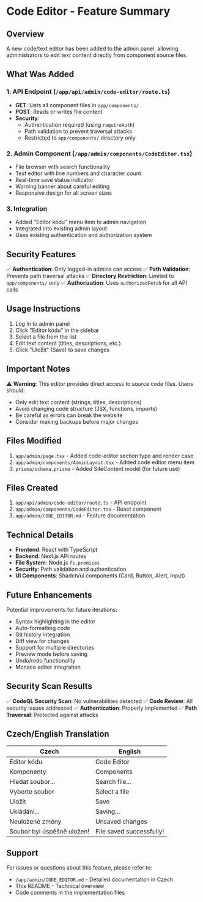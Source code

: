 # Code Editor - Feature Summary

## Overview
A new code/text editor has been added to the admin panel, allowing administrators to edit text content directly from component source files.

## What Was Added

### 1. API Endpoint (`/app/api/admin/code-editor/route.ts`)
- **GET**: Lists all component files in `app/components/`
- **POST**: Reads or writes file content
- **Security**: 
  - Authentication required (using `requireAuth`)
  - Path validation to prevent traversal attacks
  - Restricted to `app/components/` directory only

### 2. Admin Component (`/app/admin/components/CodeEditor.tsx`)
- File browser with search functionality
- Text editor with line numbers and character count
- Real-time save status indicator
- Warning banner about careful editing
- Responsive design for all screen sizes

### 3. Integration
- Added "Editor kódu" menu item to admin navigation
- Integrated into existing admin layout
- Uses existing authentication and authorization system

## Security Features

✅ **Authentication**: Only logged-in admins can access
✅ **Path Validation**: Prevents path traversal attacks
✅ **Directory Restriction**: Limited to `app/components/` only
✅ **Authorization**: Uses `authorizedFetch` for all API calls

## Usage Instructions

1. Log in to admin panel
2. Click "Editor kódu" in the sidebar
3. Select a file from the list
4. Edit text content (titles, descriptions, etc.)
5. Click "Uložit" (Save) to save changes

## Important Notes

⚠️ **Warning**: This editor provides direct access to source code files. Users should:
- Only edit text content (strings, titles, descriptions)
- Avoid changing code structure (JSX, functions, imports)
- Be careful as errors can break the website
- Consider making backups before major changes

## Files Modified

1. `app/admin/page.tsx` - Added code-editor section type and render case
2. `app/admin/components/AdminLayout.tsx` - Added code editor menu item
3. `prisma/schema.prisma` - Added SiteContent model (for future use)

## Files Created

1. `app/api/admin/code-editor/route.ts` - API endpoint
2. `app/admin/components/CodeEditor.tsx` - React component
3. `app/admin/CODE_EDITOR.md` - Feature documentation

## Technical Details

- **Frontend**: React with TypeScript
- **Backend**: Next.js API routes
- **File System**: Node.js `fs.promises`
- **Security**: Path validation and authentication
- **UI Components**: Shadcn/ui components (Card, Button, Alert, Input)

## Future Enhancements

Potential improvements for future iterations:
- Syntax highlighting in the editor
- Auto-formatting code
- Git history integration
- Diff view for changes
- Support for multiple directories
- Preview mode before saving
- Undo/redo functionality
- Monaco editor integration

## Security Scan Results

✅ **CodeQL Security Scan**: No vulnerabilities detected
✅ **Code Review**: All security issues addressed
✅ **Authentication**: Properly implemented
✅ **Path Traversal**: Protected against attacks

## Czech/English Translation

| Czech | English |
|-------|---------|
| Editor kódu | Code Editor |
| Komponenty | Components |
| Hledat soubor... | Search file... |
| Vyberte soubor | Select a file |
| Uložit | Save |
| Ukládání... | Saving... |
| Neuložené změny | Unsaved changes |
| Soubor byl úspěšně uložen! | File saved successfully! |

## Support

For issues or questions about this feature, please refer to:
- `/app/admin/CODE_EDITOR.md` - Detailed documentation in Czech
- This README - Technical overview
- Code comments in the implementation files
